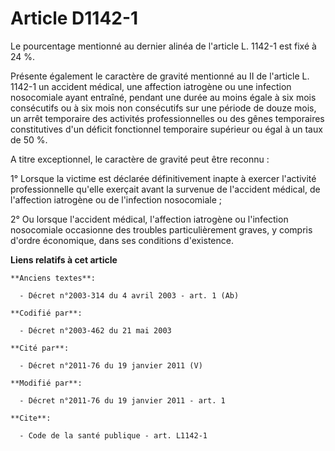 # Article D1142-1

Le pourcentage mentionné au dernier alinéa de l'article L. 1142-1 est fixé à 24 %. 

Présente également le caractère de gravité mentionné au II de l'article L. 1142-1 un accident médical, une affection
iatrogène ou une infection nosocomiale ayant entraîné, pendant une durée au moins égale à six mois consécutifs ou à six mois
non consécutifs sur une période de douze mois, un arrêt temporaire des activités professionnelles ou des gênes temporaires
constitutives d'un déficit fonctionnel temporaire supérieur ou égal à un taux de 50 %.

A titre exceptionnel, le caractère de gravité peut être reconnu : 

1° Lorsque la victime est déclarée définitivement inapte à exercer l'activité professionnelle qu'elle exerçait avant la
survenue de l'accident médical, de l'affection iatrogène ou de l'infection nosocomiale ; 

2° Ou lorsque l'accident médical, l'affection iatrogène ou l'infection nosocomiale occasionne des troubles particulièrement
graves, y compris d'ordre économique, dans ses conditions d'existence.

**Liens relatifs à cet article**

	**Anciens textes**:

	  - Décret n°2003-314 du 4 avril 2003 - art. 1 (Ab)

	**Codifié par**:

	  - Décret n°2003-462 du 21 mai 2003

	**Cité par**:

	  - Décret n°2011-76 du 19 janvier 2011 (V)

	**Modifié par**:

	  - Décret n°2011-76 du 19 janvier 2011 - art. 1

	**Cite**:

	  - Code de la santé publique - art. L1142-1
